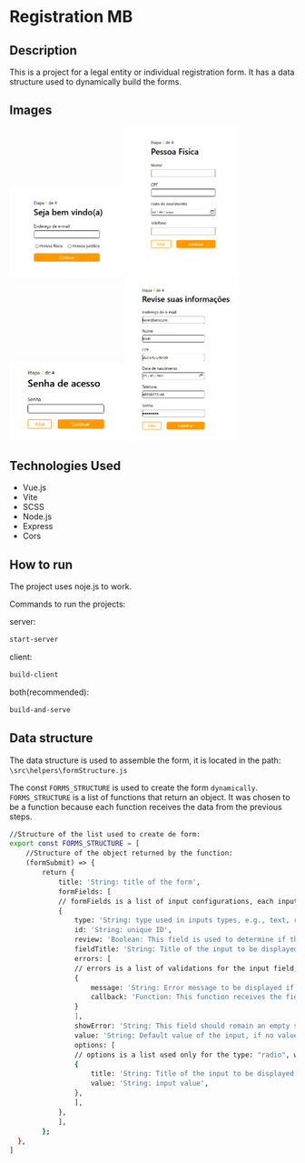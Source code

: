 # Registration MB

## Description

This is a project for a legal entity or individual registration form.
It has a data structure used to dynamically build the forms.

## Images

<p float="left">
  <img src="./src/assets/registration01.png" width="200" />
  <img src="./src/assets/registration02.png" width="200" /> 
  <img src="./src/assets/registration03.png" width="200" />
  <img src="./src/assets/registration04.png" width="200" />
</p>

## Technologies Used

- Vue.js
- Vite
- SCSS
- Node.js
- Express
- Cors

## How to run

The project uses noje.js to work.

Commands to run the projects:

server:

```bash
start-server
```

client:

```bash
build-client
```

both(recommended):

```bash
build-and-serve
```

## Data structure

The data structure is used to assemble the form, it is located in the path: `\src\helpers\formStructure.js`

The const `FORMS_STRUCTURE` is used to create the form `dynamically`.
`FORMS_STRUCTURE` is a list of functions that return an object. It was chosen to be a function because each function receives the data from the previous steps.

```bash
//Structure of the list used to create de form:
export const FORMS_STRUCTURE = [
    //Structure of the object returned by the function:
    (formSubmit) => {
        return {
            title: 'String: title of the form',
            formFields: [
            // formFields is a list of input configurations, each input has its own function.
            {
                type: 'String: type used in inputs types, e.g., text, radio, date, password...',
                id: 'String: unique ID',
                review: 'Boolean: This field is used to determine if the input will be added in the review',
                fieldTitle: 'String: Title of the input to be displayed',
                errors: [
                // errors is a list of validations for the input field, this list follows in increasing index order.
                {
                    message: 'String: Error message to be displayed if the callback function is not satisfied',
                    callback: 'Function: This function receives the field value, returning true if it is INVALID and false if it is VALID',
                }
                ],
                showError: 'String: This field should remain an empty string (""), it is used to display the error in the input',
                value: 'String: Default value of the input, if no value should be added leave it as an empty string ("")',
                options: [
                // options is a list used only for the type: "radio", with all options for each radio.
                {
                    title: 'String: Title of the input to be displayed',
                    value: 'String: input value',
                },
                ],
            },
            ],
        };
  },
]
```

